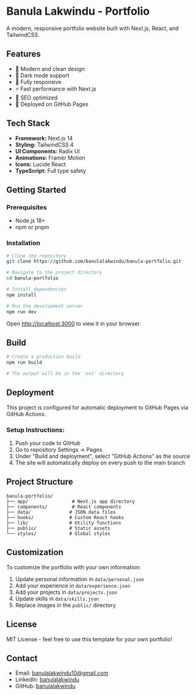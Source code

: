 # Banula Lakwindu - Portfolio

A modern, responsive portfolio website built with Next.js, React, and TailwindCSS.

## Features

- 🎨 Modern and clean design
- 🌙 Dark mode support
- 📱 Fully responsive
- ⚡ Fast performance with Next.js
- 🎯 SEO optimized
- 🚀 Deployed on GitHub Pages

## Tech Stack

- **Framework:** Next.js 14
- **Styling:** TailwindCSS 4
- **UI Components:** Radix UI
- **Animations:** Framer Motion
- **Icons:** Lucide React
- **TypeScript:** Full type safety

## Getting Started

### Prerequisites

- Node.js 18+ 
- npm or pnpm

### Installation

```bash
# Clone the repository
git clone https://github.com/banulalakwindu/banula-portfolio.git

# Navigate to the project directory
cd banula-portfolio

# Install dependencies
npm install

# Run the development server
npm run dev
```

Open [http://localhost:3000](http://localhost:3000) to view it in your browser.

## Build

```bash
# Create a production build
npm run build

# The output will be in the 'out' directory
```

## Deployment

This project is configured for automatic deployment to GitHub Pages via GitHub Actions. 

### Setup Instructions:

1. Push your code to GitHub
2. Go to repository Settings → Pages
3. Under "Build and deployment", select "GitHub Actions" as the source
4. The site will automatically deploy on every push to the main branch

## Project Structure

```
banula-portfolio/
├── app/                # Next.js app directory
├── components/         # React components
├── data/              # JSON data files
├── hooks/             # Custom React hooks
├── lib/               # Utility functions
├── public/            # Static assets
└── styles/            # Global styles
```

## Customization

To customize the portfolio with your own information:

1. Update personal information in `data/personal.json`
2. Add your experience in `data/experience.json`
3. Add your projects in `data/projects.json`
4. Update skills in `data/skills.json`
5. Replace images in the `public/` directory

## License

MIT License - feel free to use this template for your own portfolio!

## Contact

- Email: banulalakwindu10@gmail.com
- LinkedIn: [banulalakwindu](https://linkedin.com/in/banulalakwindu)
- GitHub: [banulalakwindu](https://github.com/banulalakwindu)

